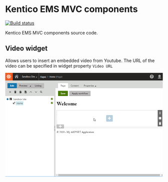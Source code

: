 # Kentico EMS MVC components

[![Build status](https://ci.appveyor.com/api/projects/status/mjjcebk97lpvi998?svg=true)](https://ci.appveyor.com/project/kentico/ems-mvc-components)

Kentico EMS MVC components source code.

## Video widget

Allows users to insert an embedded video from Youtube. The URL of the video can be specified in widget property `Video URL`

![Video widget](/Kentico.Widget.Video/VideoWidget.gif)
